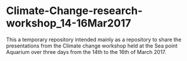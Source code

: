# Climate-Change-research-workshop_14-16Mar2017

This a temporary repository intended mainly as a repository to share the 
presentations from the Climate change workshop held at the Sea point 
Aquarium over three days from the 14th to the 16th of March 2017.
